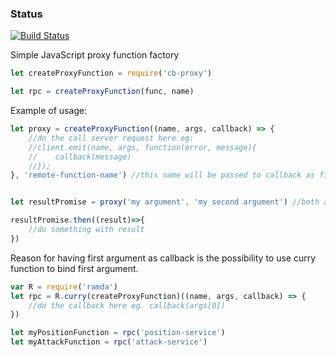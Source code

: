 ### Status
[![Build Status](https://travis-ci.org/creative-berserkers/proxy.svg)](https://travis-ci.org/creative-berserkers/proxy)

Simple JavaScript proxy function factory

```JavaScript
let createProxyFunction = require('cb-proxy')

let rpc = createProxyFunction(func, name)
```


Example of usage:

```JavaScript
let proxy = createProxyFunction((name, args, callback) => {
    //do the call server request here eg:
    //client.emit(name, args, function(error, message){
    //    callback(message)
    //});
}, 'remote-function-name') //this name will be passed to callback as first argument


let resultPromise = proxy('my argument', 'my second argument') //both arguments will be passed to callback

resultPromise.then((result)=>{
    //do something with result
})
```

Reason for having first argument as callback is the possibility to use curry function to bind first argument.

```JavaScript
var R = require('ramda')
let rpc = R.curry(createProxyFunction)((name, args, callback) => {
    //do the callback here eg. callback(args[0])
})

let myPositionFunction = rpc('position-service')
let myAttackFunction = rpc('attack-service')
```
